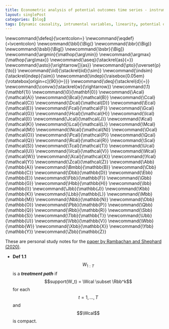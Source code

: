 ```yaml
---
title: Econometric analysis of potential outcomes time series - instruments, shocks, linearity, and the causal response function
layout: singlePost
categories: [blog]
tags: [dynamic causality, intrumental variables, linearity, potential outcomes, time series, shocks]
---
```


\newcommand{\defeq}{\vcentcolon=}
\newcommand{\eqdef}{=\vcentcolon}
\newcommand{\bbl}{\Big(}
\newcommand{\bbr}{\Big)}
\newcommand{\bsbl}{\Big[}
\newcommand{\bsbr}{\Big]}
\newcommand{\argmin}{\mathop{\arg\min}}
\newcommand{\argmax}{\mathop{\arg\max}}
\newcommand{\aseq}{\stackrel{as}{=}}
\newcommand{\asto}{\xrightarrow[]{as}}
\newcommand{\pto}{\overset{p}{\to}}
\newcommand{\iid}{\stackrel{iid}{\sim}}
\newcommand{\indsim}{\stackrel{indep}{\sim}}
\newcommand{\indep}{\raisebox{0.05em}{\rotatebox[origin=c]{90}{$\models$}}}
\newcommand{\deq}{\stackrel{d}{=}}
\newcommand{\convw}{\stackrel{w}{\rightarrow}}
\newcommand{\1}{\mathbf{1}}
\newcommand{\0}{\mathbf{0}}
\newcommand{\Acal}{\mathcal{A}}
\newcommand{\Bcal}{\mathcal{B}}
\newcommand{\Ccal}{\mathcal{C}}
\newcommand{\Dcal}{\mathcal{D}}
\newcommand{\Ecal}{\mathcal{E}}
\newcommand{\Fcal}{\mathcal{F}}
\newcommand{\Gcal}{\mathcal{G}}
\newcommand{\Hcal}{\mathcal{H}}
\newcommand{\Ical}{\mathcal{I}}
\newcommand{\Jcal}{\mathcal{J}}
\newcommand{\Kcal}{\mathcal{K}}
\newcommand{\Lcal}{\mathcal{L}}
\newcommand{\Mcal}{\mathcal{M}}
\newcommand{\Ncal}{\mathcal{N}}
\newcommand{\Ocal}{\mathcal{O}}
\newcommand{\Pcal}{\mathcal{P}}
\newcommand{\Qcal}{\mathcal{Q}}
\newcommand{\Rcal}{\mathcal{R}}
\newcommand{\Scal}{\mathcal{S}}
\newcommand{\Tcal}{\mathcal{T}}
\newcommand{\Ucal}{\mathcal{U}}
\newcommand{\Vcal}{\mathcal{V}}
\newcommand{\Wcal}{\mathcal{W}}
\newcommand{\Xcal}{\mathcal{X}}
\newcommand{\Ycal}{\mathcal{Y}}
\newcommand{\Zcal}{\mathcal{Z}}
\newcommand{\Abb}{\mathbb{A}}
\newcommand{\Bmbb}{\mathbb{B}}
\newcommand{\Cbb}{\mathbb{C}}
\newcommand{\Dbb}{\mathbb{D}}
\newcommand{\Ebb}{\mathbb{E}}
\newcommand{\Fbb}{\mathbb{F}}
\newcommand{\Gbb}{\mathbb{G}}
\newcommand{\Hbb}{\mathbb{H}}
\newcommand{\Ibb}{\mathbb{I}}
\newcommand{\Jbb}{\mathbb{J}}
\newcommand{\Kbb}{\mathbb{K}}
\newcommand{\Lbb}{\mathbb{L}}
\newcommand{\Mbb}{\mathbb{M}}
\newcommand{\Nbb}{\mathbb{N}}
\newcommand{\Obb}{\mathbb{O}}
\newcommand{\Pbb}{\mathbb{P}}
\newcommand{\Qbb}{\mathbb{Q}}
\newcommand{\Rbb}{\mathbb{R}}
\newcommand{\Sbb}{\mathbb{S}}
\newcommand{\Tbb}{\mathbb{T}}
\newcommand{\Ubb}{\mathbb{U}}
\newcommand{\Vbb}{\mathbb{V}}
\newcommand{\Wbb}{\mathbb{W}}
\newcommand{\Xbb}{\mathbb{X}}
\newcommand{\Ybb}{\mathbb{Y}}
\newcommand{\Zbb}{\mathbb{Z}}

These are personal study notes for the [paper by Rambachan and Shephard (2020)](https://arxiv.org/pdf/1903.01637.pdf).

- **Def 1.1** $$W_{1:T}$$ is a _**treatment path**_ if <br>
$$support(W_t) = \Wcal \subset \Rbb^k$$ for each $$t = 1, ..., T$$ and $$\Wcal$$ is compact. 


